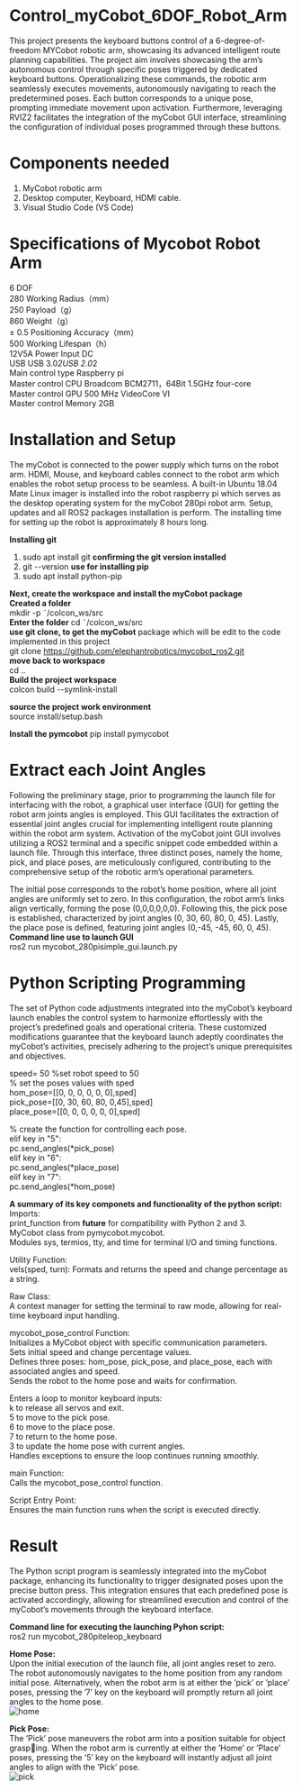 # Control_myCobot_6DOF_Robot_Arm
This project presents the keyboard buttons control of a 6-degree-of-freedom MYCobot robotic arm, showcasing its advanced intelligent route planning capabilities. The project aim involves showcasing the arm’s autonomous control through specific poses triggered by dedicated keyboard buttons. Operationalizing these commands, the robotic arm seamlessly executes movements, autonomously navigating to reach the predetermined poses. Each button corresponds to a unique pose, prompting immediate movement upon activation. Furthermore, leveraging RVIZ2 facilitates the integration of the myCobot GUI interface, streamlining the configuration of individual poses programmed through these buttons.


# Components needed 
1. MyCobot robotic arm
2. Desktop computer, Keyboard, HDMI cable.
3. Visual Studio Code (VS Code)

# Specifications of Mycobot Robot Arm
6 DOF  <br>
280 Working Radius（mm）<br>
250 Payload（g）<br>
860 Weight（g）<br>
± 0.5 Positioning Accuracy（mm）<br>
500 Working Lifespan（h）	<br>
12V5A Power Input	DC <br>
USB	USB 3.0*2USB 2.0*2<br>
Main control type	Raspberry pi<br>
Master control CPU	Broadcom BCM2711，64Bit 1.5GHz four-core<br>
Master control GPU	500 MHz VideoCore VI<br>
Master control Memory	2GB<br>

# Installation and Setup
The myCobot is connected to the power supply which turns on the robot arm. HDMI, Mouse, and keyboard cables connect to the robot arm which enables the robot setup process to be seamless. A built-in Ubuntu 18.04 Mate Linux imager is installed into the robot raspberry pi which serves as the desktop operating system for the myCobot 280pi robot arm. Setup, updates and all ROS2 packages installation is perform. The installing time for setting up the robot is approximately 8 hours long.

**Installing git**
1. sudo apt install git
   **confirming the git version installed**
2. git --version
   **use for installing pip**
3. sudo apt install python-pip

**Next, create the workspace and install the myCobot package**<br>
**Created a folder**<br>
mkdir -p ˜/colcon_ws/src<br>
**Enter the folder**
cd ˜/colcon_ws/src<br>
**use git clone, to get the myCobot**
package which will be edit to the code implemented in this project<br>
git clone https://github.com/elephantrobotics/mycobot_ros2.git<br>
**move back to workspace**<br>
cd ..<br>
**Build the project workspace**<br>
colcon build --symlink-install<br>

**source the project work environment**<br>
source install/setup.bash<br>

**Install the pymcobot**
pip install pymycobot <br>


# Extract each Joint Angles 
Following the preliminary stage, prior to programming the launch file for interfacing with the robot, a graphical user interface (GUI) for getting the robot arm joints angles is employed. This GUI facilitates the extraction of essential joint angles crucial for implementing intelligent route planning within the robot arm system. Activation of the myCobot joint GUI involves utilizing a ROS2 terminal and a specific snippet code embedded within a launch file. Through this interface, three distinct poses, namely the home, pick, and place poses, are meticulously configured, contributing to the comprehensive setup of the robotic arm’s operational parameters.

The initial pose corresponds to the robot’s home position, where all joint angles are uniformly set to zero. In this configuration, the robot arm’s links align vertically, forming the pose (0,0,0,0,0,0). Following this, the pick pose is established, characterized by joint angles (0, 30, 60, 80, 0, 45). Lastly, the place pose is defined, featuring joint angles (0,-45, -45, 60, 0, 45). <br>
**Command line use to launch GUI** <br>
ros2 run mycobot_280pisimple_gui.launch.py<br>

# Python Scripting Programming
The set of Python code adjustments integrated into the myCobot’s keyboard launch enables the control system to harmonize effortlessly with the project’s predefined goals and operational criteria. These customized modifications guarantee that the keyboard launch adeptly coordinates the myCobot’s activities, precisely adhering to the project’s unique
prerequisites and objectives.<br>

speed= 50 %set robot speed to 50 <br>
% set the poses values with sped<br>
hom_pose=[[0, 0, 0, 0, 0, 0],sped]<br>
pick_pose=[[0, 30, 60, 80, 0,45],sped]<br>
place_pose=[[0, 0, 0, 0, 0, 0],sped]<br> 

% create the function for controlling each pose.<br>
elif key in "5":<br>
    pc.send_angles(*pick_pose)<br>
elif key in "6":<br>
    pc.send_angles(*place_pose)<br>
elif key in "7":<br>
    pc.send_angles(*hom_pose)<br>

**A summary of its key componets and functionality of the python script:**<br>
Imports:<br>
print_function from __future__ for compatibility with Python 2 and 3.<br>
MyCobot class from pymycobot.mycobot.<br>
Modules sys, termios, tty, and time for terminal I/O and timing functions.<br>

Utility Function:<br>
vels(sped, turn): Formats and returns the speed and change percentage as a string.<br>

Raw Class:<br>
A context manager for setting the terminal to raw mode, allowing for real-time keyboard input handling.<br>

mycobot_pose_control Function:<br>
Initializes a MyCobot object with specific communication parameters.<br>
Sets initial speed and change percentage values.<br>
Defines three poses: hom_pose, pick_pose, and place_pose, each with associated angles and speed.<br>
Sends the robot to the home pose and waits for confirmation.<br>

Enters a loop to monitor keyboard inputs:<br>
k to release all servos and exit.<br>
5 to move to the pick pose.<br>
6 to move to the place pose.<br>
7 to return to the home pose.<br>
3 to update the home pose with current angles.<br>
Handles exceptions to ensure the loop continues running smoothly.<br>

main Function:<br>
Calls the mycobot_pose_control function.<br>

Script Entry Point:<br>
Ensures the main function runs when the script is executed directly.<br>



# Result
The Python script program is seamlessly integrated into the myCobot package, enhancing its functionality to trigger designated poses upon the precise button press. This integration ensures that each predefined pose is activated accordingly, allowing for streamlined execution and control of the myCobot’s movements through the keyboard interface.<br>

**Command line for executing the launching Pyhon script:** <br>
ros2 run mycobot_280piteleop_keyboard <br>

**Home Pose:** <br>
Upon the initial execution of the launch file, all joint angles reset to zero. The robot autonomously navigates to the home position from any random initial pose. Alternatively, when the robot arm is at either the ’pick’ or ’place’ poses, pressing the ’7’ key on the keyboard will promptly return all joint angles to the home pose.<br>
![home](Home_pose.png)

**Pick Pose:** <br>
The ’Pick’ pose maneuvers the robot arm into a position suitable for object grasping. When the robot arm is currently at either the ’Home’ or ’Place’ poses, pressing the ’5’ key on the keyboard will instantly adjust all joint angles to align with the ’Pick’ pose.<br>
![pick](Pick_Pose.png)
